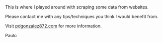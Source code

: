 This is where I played around with scraping some data from websites.

Please contact me with any tips/techniques you think I would benefit from.

Visit [pdgonzalez872.com](www.pdgonzalez872.com) for more information.

Paulo
